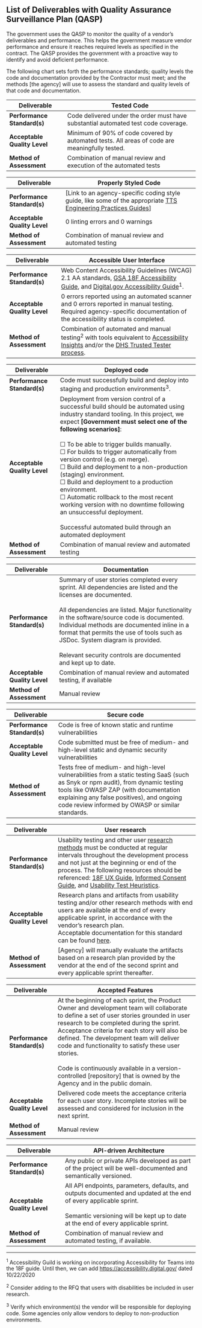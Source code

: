 ## List of Deliverables with Quality Assurance Surveillance Plan (QASP)

The government uses the QASP to monitor the quality of a vendor’s deliverables and performance. This helps the government measure vendor performance and ensure it reaches required levels as specified in the contract. The QASP provides the government with a proactive way to identify and avoid deficient performance.

The following chart sets forth the performance standards; quality levels the code and documentation provided by the Contractor must meet; and the methods [the agency] will use to assess the standard and quality levels of that code and documentation.

| **Deliverable**              | **Tested Code**                                                                               |
| ---------------------------- | --------------------------------------------------------------------------------------------- |
| **Performance Standard(s)**  | Code delivered under the order must have substantial automated test code coverage.            |
| **Acceptable Quality Level** | Minimum of 90% of code covered by automated tests. All areas of code are meaningfully tested. |
| **Method of Assessment**     | Combination of manual review and execution of the automated tests                             |

| **Deliverable**              | **Properly Styled Code**                                                                                                                       |
| ---------------------------- | ---------------------------------------------------------------------------------------------------------------------------------------------- |
| **Performance Standard(s)**  | [Link to an agency-specific coding style guide, like some of the appropriate [TTS Engineering Practices Guides](https://engineering.18f.gov/)] |
| **Acceptable Quality Level** | 0 linting errors and 0 warnings                                                                                                                |
| **Method of Assessment**     | Combination of manual review and automated testing                                                                                             |

| **Deliverable**              | **Accessible User Interface**                                                                                                                                                                                             |
| ---------------------------- | ------------------------------------------------------------------------------------------------------------------------------------------------------------------------------------------------------------------------- |
| **Performance Standard(s)**  | Web Content Accessibility Guidelines (WCAG) 2.1 AA standards, [GSA 18F Accessibility Guide](https://accessibility.18f.gov/), and [Digital.gov Accessibility Guide](https://accessibility.digital.gov/)<sup>1</sup>.       |
| **Acceptable Quality Level** | 0 errors reported using an automated scanner and 0 errors reported in manual testing. Required agency-specific documentation of the accessibility status is completed.                                                    |
| **Method of Assessment**     | Combination of automated and manual testing<sup>2</sup> with tools equivalent to [Accessibility Insights](https://accessibilityinsights.io/) and/or the [DHS Trusted Tester process](https://www.dhs.gov/trusted-tester). |

| **Deliverable**              | **Deployed code**                                                                                                                                                                                                                                                                                                                                                                                                                                                                                                                                                                                                                                         |
| ---------------------------- | --------------------------------------------------------------------------------------------------------------------------------------------------------------------------------------------------------------------------------------------------------------------------------------------------------------------------------------------------------------------------------------------------------------------------------------------------------------------------------------------------------------------------------------------------------------------------------------------------------------------------------------------------------- |
| **Performance Standard(s)**  | Code must successfully build and deploy into staging and production environments<sup>3</sup>.                                                                                                                                                                                                                                                                                                                                                                                                                                                                                                                                                             |
| **Acceptable Quality Level** | Deployment from version control of a successful build should be automated using industry standard tooling. In this project, we expect **[Government must select one of the following scenarios]**:<br/><br/>☐ To be able to trigger builds manually.<br/>☐ For builds to trigger automatically from version control (e.g. on merge).<br/>☐ Build and deployment to a non-production (staging) environment.<br/>☐ Build and deployment to a production environment.<br/>☐ Automatic rollback to the most recent working version with no downtime following an unsuccessful deployment.<br/><br/>Successful automated build through an automated deployment |
| **Method of Assessment**     | Combination of manual review and automated testing                                                                                                                                                                                                                                                                                                                                                                                                                                                                                                                                                                                                        |

| **Deliverable**              | **Documentation**                                                                                                                                                                                                                                                                                                                                                                                                       |
| ---------------------------- | ----------------------------------------------------------------------------------------------------------------------------------------------------------------------------------------------------------------------------------------------------------------------------------------------------------------------------------------------------------------------------------------------------------------------- |
| **Performance Standard(s)**  | Summary of user stories completed every sprint. All dependencies are listed and the licenses are documented.<br/><br/>All dependencies are listed. Major functionality in the software/source code is documented. Individual methods are documented inline in a format that permits the use of tools such as JSDoc. System diagram is provided.<br/><br/>Relevant security controls are documented and kept up to date. |
| **Acceptable Quality Level** | Combination of manual review and automated testing, if available                                                                                                                                                                                                                                                                                                                                                        |
| **Method of Assessment**     | Manual review                                                                                                                                                                                                                                                                                                                                                                                                           |

| **Deliverable**              | **Secure code**                                                                                                                                                                                                                                                             |
| ---------------------------- | --------------------------------------------------------------------------------------------------------------------------------------------------------------------------------------------------------------------------------------------------------------------------- |
| **Performance Standard(s)**  | Code is free of known static and runtime vulnerabilities                                                                                                                                                                                                                    |
| **Acceptable Quality Level** | Code submitted must be free of medium- and high-level static and dynamic security vulnerabilities                                                                                                                                                                           |
| **Method of Assessment**     | Tests free of medium- and high-level vulnerabilities from a static testing SaaS (such as Snyk or npm audit), from dynamic testing tools like OWASP ZAP (with documentation explaining any false positives), and ongoing code review informed by OWASP or similar standards. |

| **Deliverable**              | **User research**                                                                                                                                                                                                                                                                                                                                                                                                                                                                                                                                      |
| ---------------------------- | ------------------------------------------------------------------------------------------------------------------------------------------------------------------------------------------------------------------------------------------------------------------------------------------------------------------------------------------------------------------------------------------------------------------------------------------------------------------------------------------------------------------------------------------------------ |
| **Performance Standard(s)**  | Usability testing and other user [research methods](https://methods.18f.gov/) must be conducted at regular intervals throughout the development process and not just at the beginning or end of the process. The following resources should be referenced: [18F UX Guide](https://ux-guide.18f.gov/research/), [Informed Consent Guide](https://ux-guide.18f.gov/research/do/#getting-informed-consent), and [Usability Test Heuristics](https://docs.google.com/document/d/1qfGp3H1pdOlNbMYuJNQGyBIkpOcQErduDAl0adv1X-w/edit#heading=h.y2rdboc1uj3o). |
| **Acceptable Quality Level** | Research plans and artifacts from usability testing and/or other research methods with end users are available at the end of every applicable sprint, in accordance with the vendor’s research plan.<br/>Acceptable documentation for this standard can be found [here](https://github.com/18F/ux-guide/blob/master/_pages/resources/research-plan.md).                                                                                                                                                                                                |
| **Method of Assessment**     | [Agency] will manually evaluate the artifacts based on a research plan provided by the vendor at the end of the second sprint and every applicable sprint thereafter.                                                                                                                                                                                                                                                                                                                                                                                  |

| **Deliverable**              | **Accepted Features**                                                                                                                                                                                                                                                                                                                                                                                                                                                     |
| ---------------------------- | ------------------------------------------------------------------------------------------------------------------------------------------------------------------------------------------------------------------------------------------------------------------------------------------------------------------------------------------------------------------------------------------------------------------------------------------------------------------------- |
| **Performance Standard(s)**  | At the beginning of each sprint, the Product Owner and development team will collaborate to define a set of user stories grounded in user research to be completed during the sprint. Acceptance criteria for each story will also be defined. The development team will deliver code and functionality to satisfy these user stories.<br/><br/>Code is continuously available in a version-controlled [repository] that is owned by the Agency and in the public domain. |
| **Acceptable Quality Level** | Delivered code meets the acceptance criteria for each user story. Incomplete stories will be assessed and considered for inclusion in the next sprint.                                                                                                                                                                                                                                                                                                                    |
| **Method of Assessment**     | Manual review                                                                                                                                                                                                                                                                                                                                                                                                                                                             |

| **Deliverable**              | **API-driven Architecture**                                                                                                                                                                                    |
| ---------------------------- | -------------------------------------------------------------------------------------------------------------------------------------------------------------------------------------------------------------- |
| **Performance Standard(s)**  | Any public or private APIs developed as part of the project will be well-documented and semantically versioned.                                                                                                |
| **Acceptable Quality Level** | All API endpoints, parameters, defaults, and outputs documented and updated at the end of every applicable sprint.<br/><br/>Semantic versioning will be kept up to date at the end of every applicable sprint. |
| **Method of Assessment**     | Combination of manual review and automated testing, if available.                                                                                                                                              |

---

<sup>1</sup> Accessibility Guild is working on incorporating Accessibility for Teams into the 18F guide. Until then, we can add https://accessibility.digital.gov/ dated 10/22/2020

<sup>2</sup> Consider adding to the RFQ that users with disabilities be included in user research.

<sup>3</sup> Verify which environment(s) the vendor will be responsible for deploying code. Some agencies only allow vendors to deploy to non-production environments.
